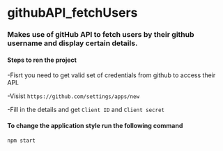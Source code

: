 # githubAPI_fetchUsers
<h3>Makes use of gitHub API to fetch users by their github username and display certain details.</h3>

<h4>Steps to ren the project</h4>

-Fisrt you need to get valid set of credentials from github to access their API.

-Visist `https://github.com/settings/apps/new`

-Fill in the details and get `Client ID` and `Client secret`

<h4>To change the application style run the following command</h4>

`npm start`

